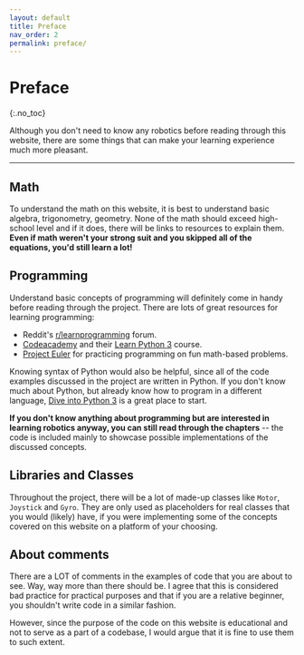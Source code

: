 ```yaml
---
layout: default
title: Preface
nav_order: 2
permalink: preface/
---
```


# Preface
{:.no_toc}

Although you don't need to know any robotics before reading through this website, there are some things that can make your learning experience much more pleasant.

---

## Math
To understand the math on this website, it is best to understand basic algebra, trigonometry, geometry. None of the math should exceed high-school level and if it does, there will be links to resources to explain them. **Even if math weren't your strong suit and you skipped all of the equations, you'd still learn a lot!**


## Programming
Understand basic concepts of programming will definitely come in handy before reading through the project. There are lots of great resources for learning programming:
- Reddit's [r/learnprogramming](https://www.reddit.com/r/learnprogramming/) forum.
- [Codeacademy](https://www.codecademy.com/) and their [Learn Python 3](https://www.codecademy.com/learn/learn-python-3) course.
- [Project Euler](https://projecteuler.net/) for practicing programming on fun math-based problems.

Knowing syntax of Python would also be helpful, since all of the code examples discussed in the project are written in Python. If you don't know much about Python, but already know how to program in a different language, [Dive into Python 3](http://histo.ucsf.edu/BMS270/diveintopython3-r802.pdf) is a great place to start.

**If you don't know anything about programming but are interested in learning robotics anyway, you can still read through the chapters** -- the code is included mainly to showcase possible implementations of the discussed concepts.


## Libraries and Classes
Throughout the project, there will be a lot of made-up classes like `Motor`, `Joystick` and `Gyro`. They are only used as placeholders for real classes that you would (likely) have, if you were implementing some of the concepts covered on this website on a platform of your choosing.


## About comments
There are a LOT of comments in the examples of code that you are about to see. Way, way more than there should be. I agree that this is considered bad practice for practical purposes and that if you are a relative beginner, you shouldn't write code in a similar fashion.

However, since the purpose of the code on this website is educational and not to serve as a part of a codebase, I would argue that it is fine to use them to such extent.
